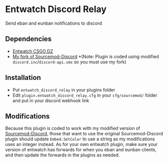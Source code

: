 # Entwatch Discord Relay
Send eban and eunban notifications to discord

## Dependencies
- [Entwatch CSGO DZ](https://github.com/darkerz7/CSGO-Plugins/tree/master/EntWatch_DZ)
- [My fork of Sourcemod-Discord](https://github.com/notkoen/sourcemod-discord) *(Note: Plugin is coded using modified `discord.inc`/`discord-api.smx` so you must use my fork)

## Installation
- Put `entwatch_discord_relay` in your plugins folder
- Edit `plugin.entwatch_discord_relay.cfg` in your `cfg/sourcemod/` folder and put in your discord webhook link

## Modifications
Because this plugin is coded to work with my modified version of [Sourcemod-Discord](https://github.com/notkoen/sourcemod-discord), those that want to use the original Sourcemod-Discord plugin should update `Embed.SetColor` to use a string as my modifications uses an integer instead. As for your own entwatch plugin, make sure your version of entwatch has forwards for when you eban and eunban clients, and then update the forwards in the plugins as needed.